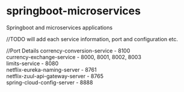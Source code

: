 # springboot-microservices
Springboot and microservices applications

//TODO will add each service information, port and configuration etc.

//Port Details
corrency-conversion-service     - 8100 <br/>
currency-exchange-service       - 8000, 8001, 8002, 8003<br/>
limits-service                  - 8080<br/>
netflix-eureka-naming-server    - 8761<br/>
netflix-zuul-api-gateway-server - 8765<br/>
spring-cloud-config-server      - 8888<br/>
